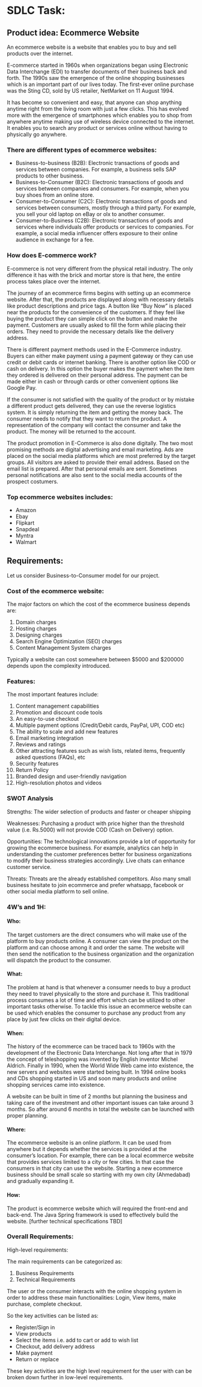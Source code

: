 ﻿# SDLC Task:

## Product idea: Ecommerce Website

An ecommerce website is a website that enables you to buy and sell products over the internet. 

E-commerce started in 1960s when organizations began using Electronic Data Interchange (EDI) to transfer documents of their business back and forth. The 1990s saw the emergence of the online shopping businesses which is an important part of our lives today. The first-ever online purchase was the Sting CD, sold by US retailer, NetMarket on 11 August 1994. 

It has become so convenient and easy, that anyone can shop anything anytime right from the living room with just a few clicks. This has evolved more with the emergence of smartphones which enables you to shop from anywhere anytime making use of wireless device connected to the internet. It enables you to search any product or services online without having to physically go anywhere. 

### There are different types of ecommerce websites:

- Business-to-business (B2B): Electronic transactions of goods and services between companies. For example, a business sells SAP products to other business.
- Business-to-Consumer (B2C): Electronic transactions of goods and services between companies and consumers. For example, when you buy shoes from an online store.
- Consumer-to-Consumer (C2C): Electronic transactions of goods and services between consumers, mostly through a third party. For example, you sell your old laptop on eBay or olx to another consumer.
- Consumer-to-Business (C2B): Electronic transactions of goods and services where individuals offer products or services to companies. For example, a social media influencer offers exposure to their online audience in exchange for a fee.

### How does E-commerce work?

E-commerce is not very different from the physical retail industry. The only difference it has with the brick and mortar store is that here, the entire process takes place over the internet. 

The journey of an ecommerce firms begins with setting up an ecommerce website. After that, the products are displayed along with necessary details like product descriptions and price tags. A button like “Buy Now” is placed near the products for the convenience of the customers. If they feel like buying the product they can simple click on the button and make the payment. Customers are usually asked to fill the form while placing their orders. They need to provide the necessary details like the delivery address.

There is different payment methods used in the E-Commerce industry. Buyers can either make payment using a payment gateway or they can use credit or debit cards or internet banking. There is another option like COD or cash on delivery. In this option the buyer makes the payment when the item they ordered is delivered on their personal address. The payment can be made either in cash or through cards or other convenient options like Google Pay.

If the consumer is not satisfied with the quality of the product or by mistake a different product gets delivered, they can use the reverse logistics system. It is simply returning the item and getting the money back. The consumer needs to notify that they want to return the product. A representation of the company will contact the consumer and take the product. The money will be returned to the account. 

The product promotion in E-Commerce is also done digitally. The two most promising methods are digital advertising and email marketing. Ads are placed on the social media platforms which are most preferred by the target groups. All visitors are asked to provide their email address. Based on the email list is prepared. After that personal emails are sent. Sometimes personal notifications are also sent to the social media accounts of the prospect costumers. 

### Top ecommerce websites includes:

- Amazon
- Ebay
- Flipkart
- Snapdeal
- Myntra
- Walmart

## Requirements:

Let us consider Business-to-Consumer model for our project.

### Cost of the ecommerce website:

The major factors on which the cost of the ecommerce business depends are:

1. Domain charges
1. Hosting charges
1. Designing charges
1. Search Engine Optimization (SEO) charges
1. Content Management System charges

Typically a website can cost somewhere between $5000 and $200000 depends upon the complexity introduced.

### Features:

The most important features include:

1. Content management capabilities
1. Promotion and discount code tools
1. An easy-to-use checkout 
1. Multiple payment options (Credit/Debit cards, PayPal, UPI, COD etc)
1. The ability to scale and add new features
1. Email marketing integration
1. Reviews and ratings
1. Other attracting features such as wish lists, related items, frequently asked questions (FAQs), etc
1. Security features
1. Return Policy
1. Branded design and user-friendly navigation
1. High-resolution photos and videos

### SWOT Analysis

Strengths: The wider selection of products and faster or cheaper shipping

Weaknesses: Purchasing a product with price higher than the threshold value (i.e. Rs.5000) will not provide COD (Cash on Delivery) option.

Opportunities: The technological innovations provide a lot of opportunity for growing the ecommerce business. For example, analytics can help in understanding the customer preferences better for business organizations to modify their business strategies accordingly. Live chats can enhance customer service.

Threats: Threats are the already established competitors. Also many small business hesitate to join ecommerce and prefer whatsapp, facebook or other social media platform to sell online.

### 4W’s and 1H:

#### Who:

The target customers are the direct consumers who will make use of the platform to buy products online. A consumer can view the product on the platform and can choose among it and order the same. The website will then send the notification to the business organization and the organization will dispatch the product to the consumer.

#### What:

The problem at hand is that whenever a consumer needs to buy a product they need to travel physically to the store and purchase it. This traditional process consumes a lot of time and effort which can be utilized to other important tasks otherwise. To tackle this issue an ecommerce website can be used which enables the consumer to purchase any product from any place by just few clicks on their digital device. 

#### When:

The history of the ecommerce can be traced back to 1960s with the development of the Electronic Data Interchange. Not long after that in 1979 the concept of teleshopping was invented by English inventor Michel Aldrich. Finally in 1990, when the World Wide Web came into existence, the new servers and websites were started being built. In 1994 online books and CDs shopping started in US and soon many products and online shopping services came into existence. 

A website can be built in time of 2 months but planning the business and taking care of the investment and other important issues can take around 3 months. So after around 6 months in total the website can be launched with proper planning.

#### Where:

The ecommerce website is an online platform. It can be used from anywhere but it depends whether the services is provided at the consumer’s location. For example, there can be a local ecommerce website that provides services limited to a city or few cities. In that case the consumers in that city can use the website. Starting a new ecommerce business should be small scale so starting with my own city (Ahmedabad) and gradually expanding it.

#### How:

The product is ecommerce website which will required the front-end and back-end. The Java Spring framework is used to effectively build the website. [further technical specifications TBD]

### Overall Requirements:

High-level requirements:

The main requirements can be categorized as:

1. Business Requirements
1. Technical Requirements

The user or the consumer interacts with the online shopping system in order to address these main functionalities: Login, View items, make purchase, complete checkout.

So the key activities can be listed as:

- Register/Sign in
- View products
- Select the items i.e. add to cart or add to wish list
- Checkout, add delivery address
- Make payment
- Return or replace

These key activities are the high level requirement for the user with can be broken down further in low-level requirements.
